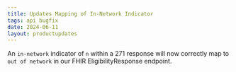 ```yaml
---
title: Updates Mapping of In-Network Indicator
tags: api bugfix
date: 2024-06-11 
layout: productupdates
---
```

An `in-network` indicator of `n` within a 271 response will now correctly map to `out of network` in our FHIR EligibilityResponse endpoint. 